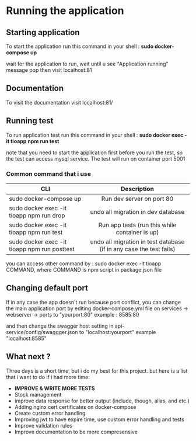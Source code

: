 # Running the application

## Starting application

To start the application run this command in your shell : **sudo docker-compose up**

wait for the application to run, wait until u see "Application running" message pop
then visit localhost:81

## Documentation

To visit the documentation visit localhost:81/

## Running test

To run application test run this command in your shell : **sudo docker exec -it tioapp npm run test**

note that you need to start the application first before you run the test, so the test can access mysql service.
The test will run on container port 5001

### Common command that i use

| CLI                                          |                             Description                             |
| -------------------------------------------- | :-----------------------------------------------------------------: |
| sudo docker-compose up                       |                      Run dev server on port 80                      |
| sudo docker exec -it tioapp npm run drop     |                 undo all migration in dev database                  |
| sudo docker exec -it tioapp npm run test     |           Run app tests (run this while container is up)            |
| sudo docker exec -it tioapp npm run posttest | undo all migration in test database (if in any case the test fails) |

you can access other command by : sudo docker exec -it tioapp COMMAND, where COMMAND is npm script in package.json file

## Changing default port

If in any case the app doesn't run because port conflict, you can change the main application port by editing docker-compose.yml file on services -> webserver -> ports to "yourport:80"
example : 8585:80

and then change the swagger host setting in api-service/config/swaggger.json to "localhost:yourport"
example "localhost:8585"

## What next ?

Three days is a short time, but i do my best for this project. but here is a list that i want to do if i had more time:

- **IMPROVE & WRITE MORE TESTS**
- Stock management
- improve data response for better output (include, though, alias, and etc.)
- Adding nginx cert certificates on docker-compose
- Create custom error handling
- Improving jwt to have expire time, use custom error handling and tests
- Improve validation rules
- Improve documentation to be more compresensive
